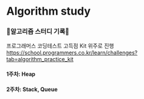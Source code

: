 # Algorithm study

### 📝알고리즘 스터디 기록📝

프로그래머스 코딩테스트 고득점 Kit 위주로 진행
https://school.programmers.co.kr/learn/challenges?tab=algorithm_practice_kit

#### 1주차: Heap

#### 2주차: Stack, Queue

